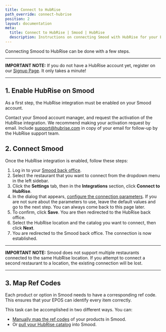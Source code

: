 ```yaml
---
title: Connect to HubRise
path_override: connect-hubrise
position: 2
layout: documentation
meta:
  title: Connect to HubRise | Smood | HubRise
  description: Instructions on connecting Smood with HubRise for your EPOS to work with other apps as a cohesive whole. Connect apps and synchronise your data.
---
```


Connecting Smood to HubRise can be done with a few steps.

---

**IMPORTANT NOTE:** If you do not have a HubRise account yet, register on our [Signup Page](https://manager.hubrise.com/signup). It only takes a minute!

---

## 1. Enable HubRise on Smood

As a first step, the HubRise integration must be enabled on your Smood account.

Contact your Smood account manager, and request the activation of the HubRise integration. We recommend making your activation request by email. Include support@hubrise.com in copy of your email for follow-up by the HubRise support team.

## 2. Connect Smood

Once the HubRise integration is enabled, follow these steps:

1. Log in to your [Smood back office](https://manager.smood.ch/).
1. Select the restaurant that you want to connect from the dropdown menu in the left sidebar.
1. Click the **Settings** tab, then in the **Integrations** section, click **Connect to HubRise**.
1. In the dialog that appears, [configure the connection parameters](/apps/smood/configuration#configure-your-parameters). If you are not sure about the parameters to use, leave the default values and go to the next step. You can always come back to this page later.
1. To confirm, click **Save**. You are then redirected to the HubRise back office.
1. Select the HubRise location and the catalog you want to connect, then click **Next**.
1. You are redirected to the Smood back office. The connection is now established.

---

**IMPORTANT NOTE:** Smood does not support multiple restaurants connected to the same HubRise location. If you attempt to connect a second restaurant to a location, the existing connection will be lost.

---

## 3. Map Ref Codes

Each product or option in Smood needs to have a corresponding ref code. This ensures that your EPOS can identify every item correctly.

This task can be accomplished in two different ways. You can:

- [Manually map the ref codes](/apps/smood/map-ref-codes) of your products in Smood.
- Or [pull your HubRise catalog](/apps/smood/pull-catalog) into Smood.

